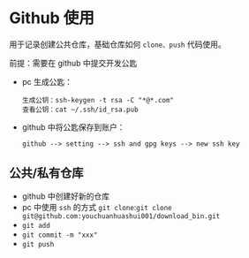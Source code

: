 # Github 使用

用于记录创建公共仓库，基础仓库如何 `clone、push` 代码使用。



前提：需要在 github 中提交开发公匙

- pc 生成公匙：

  ```
  生成公钥：ssh-keygen -t rsa -C "*@*.com"
  查看公钥：cat ~/.ssh/id_rsa.pub
  ```

- github 中将公匙保存到账户：

  ```
  github --> setting --> ssh and gpg keys --> new ssh key
  ```

  

## 公共/私有仓库

- github 中创建好新的仓库
- pc 中使用 `ssh` 的方式 `git clone`:`git clone git@github.com:youchuanhuashui001/download_bin.git`
- `git add`
- `git commit -m "xxx"`
- `git push`





## 

